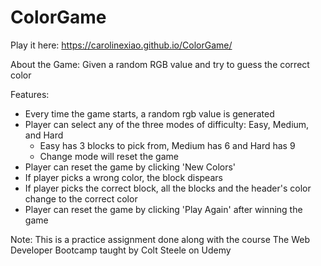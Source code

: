 # ColorGame

Play it here: https://carolinexiao.github.io/ColorGame/

About the Game:
Given a random RGB value and try to guess the correct color

Features:
- Every time the game starts, a random rgb value is generated
- Player can select any of the three modes of difficulty: Easy, Medium, and Hard
  - Easy has 3 blocks to pick from, Medium has 6 and Hard has 9
  - Change mode will reset the game
- Player can reset the game by clicking 'New Colors'
- If player picks a wrong color, the block dispears
- If player picks the correct block, all the blocks and the header's color change to the correct color
- Player can reset the game by clicking 'Play Again' after winning the game


Note: This is a practice assignment done along with the course The Web Developer Bootcamp taught by Colt Steele on Udemy
